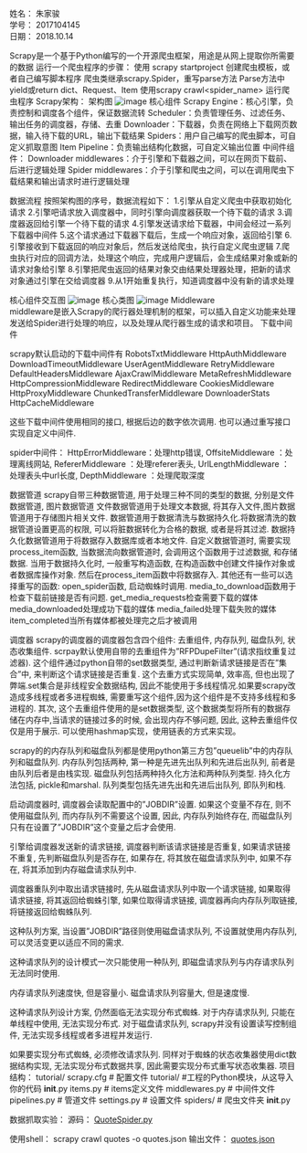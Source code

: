 
姓名：    朱家骏  
学号： 2017104145  
日期： 2018.10.14  

Scrapy是一个基于Python编写的一个开源爬虫框架，用途是从网上提取你所需要的数据
运行一个爬虫程序的步骤：
使用 scrapy startproject 创建爬虫模板，或者自己编写脚本程序
爬虫类继承scrapy.Spider，重写parse方法
Parse方法中yield或return dict、Request、Item
使用scrapy crawl<spider_name> 运行爬虫程序
Scrapy架构：
架构图
![image](https://github.com/Air-boy/middleware-18/tree/master/2017104145/picture/1.png)
核心组件
Scrapy Engine：核心引擎，负责控制和调度各个组件，保证数据流转
Scheduler：负责管理任务、过滤任务、输出任务的调度器，存储、去重
Downloader：下载器，负责在网络上下载网页数据，输入待下载的URL，输出下载结果
Spiders：用户自己编写的爬虫脚本，可自定义抓取意图
Item Pipeline：负责输出结构化数据，可自定义输出位置
中间件组件：
Downloader middlewares：介于引擎和下载器之间，可以在网页下载前、后进行逻辑处理
Spider middlewares：介于引擎和爬虫之间，可以在调用爬虫下载结果和输出请求时进行逻辑处理

数据流程
按照架构图的序号，数据流程如下：
1.引擎从自定义爬虫中获取初始化请求
2.引擎吧请求放入调度器中，同时引擎向调度器获取一个待下载的请求
3.调度器返回给引擎一个待下载的请求
4.引擎发送请求给下载器，中间会经过一系列下载器中间件
5.这个请求通过下载器下载后，生成一个响应对象，返回给引擎
6.引擎接收到下载返回的响应对象后，然后发送给爬虫，执行自定义爬虫逻辑
7.爬虫执行对应的回调方法，处理这个响应，完成用户逻辑后，会生成结果对象或新的请求对象给引擎
8.引擎把爬虫返回的结果对象交由结果处理器处理，把新的请求对象通过引擎在交给调度器
9.从1开始重复执行，知道调度器中没有新的请求处理

核心组件交互图
![image](https://github.com/Air-boy/middleware-18/tree/master/2017104145/picture/2.png)
核心类图
![image](https://github.com/Air-boy/middleware-18/tree/master/2017104145/picture/3.png)
Middleware	
middleware是嵌入Scrapy的爬行器处理机制的框架，可以插入自定义功能来处理发送给Spider进行处理的响应，以及处理从爬行器生成的请求和项目。
下载中间件

scrapy默认启动的下载中间件有
RobotsTxtMiddleware
HttpAuthMiddleware
DownloadTimeoutMiddleware
UserAgentMiddleware
RetryMiddleware
DefaultHeadersMiddleware
AjaxCrawlMiddleware
MetaRefreshMiddleware
HttpCompressionMiddleware
RedirectMiddleware
CookiesMiddleware
HttpProxyMiddleware
ChunkedTransferMiddleware
DownloaderStats
HttpCacheMiddleware

这些下载中间件使用相同的接口, 根据后边的数字依次调用.
也可以通过重写接口实现自定义中间件.

spider中间件：
HttpErrorMiddleware：处理http错误,
OffsiteMiddleware ：处理离线网站,
RefererMiddleware ：处理referer表头,
UrlLengthMiddleware ：处理表头中url长度,
DepthMiddleware ：处理爬取深度

数据管道
scrapy自带三种数据管道, 用于处理三种不同的类型的数据, 分别是文件数据管道, 图片数据管道
文件数据管道用于处理文本数据, 将其存入文件,图片数据管道用于存储图片相关文件.
数据管道用于数据清洗与数据持久化.将数据清洗的数据管道设置更高的权限, 可以将脏数据转化为合格的数据, 或者是将其过滤.
数据持久化数据管道用于将数据存入数据库或者本地文件.
自定义数据管道时, 需要实现process_item函数,
当数据流向数据管道时, 会调用这个函数用于过滤数据, 和存储数据.
当用于数据持久化时, 一般重写构造函数, 在构造函数中创建文件操作对象或者数据库操作对象.
然后在process_item函数中将数据存入.
其他还有一些可以选择重写的函数:
    open_spider函数, 启动蜘蛛时调用.
    media_to_download函数用于检查下载前链接是否有问题.
    get_media_requests检查需要下载的媒体
    media_downloaded处理成功下载的媒体
    media_failed处理下载失败的媒体
    item_completed当所有媒体都被处理完之后才被调用

调度器
scrapy的调度器的调度器包含四个组件: 去重组件, 内存队列, 磁盘队列, 状态收集组件.
scrpay默认使用自带的去重组件为”RFPDupeFilter”(请求指纹重复过滤器).
这个组件通过python自带的set数据类型, 通过判断新请求链接是否在”集合”中,
来判断这个请求链接是否重复.
这个去重方式实现简单, 效率高, 但也出现了弊端.set集合是非线程安全数据结构, 因此不能使用于多线程情况.如果要scrapy改造成多线程或者多进程蜘蛛, 需要重写这个组件,因为这个组件是不支持多线程和多进程的.
其次, 这个去重组件使用的是set数据类型, 这个数据类型将所有的数据存储在内存中,当请求的链接过多的时候, 会出现内存不够问题, 因此, 这种去重组件仅仅是用于展示.
可以使用hashmap实现，使用链表的方式来实现。

scrapy的的内存队列和磁盘队列都是使用python第三方包”queuelib”中的内存队列和磁盘队列.
内存队列包括两种, 第一种是先进先出队列和先进后出队列, 前者是由队列后者是由栈实现.
磁盘队列包括两种持久化方法和两种队列类型.
持久化方法包括, pickle和marshal.
队列类型包括先进先出和先进后出队列, 即队列和栈.

启动调度器时, 调度器会读取配置中的”JOBDIR”设置.
如果这个变量不存在, 则不使用磁盘队列, 而内存队列不需要这个设置,
因此, 内存队列始终存在, 而磁盘队列只有在设置了”JOBDIR”这个变量之后才会使用.

引擎给调度器发送新的请求链接, 调度器判断该请求链接是否重复,
如果请求链接不重复, 先判断磁盘队列是否存在, 如果存在, 将其放在磁盘请求队列中,
如果不存在, 将其添加到内存磁盘请求队列中.

调度器重队列中取出请求链接时, 先从磁盘请求队列中取一个请求链接,
如果取得请求链接, 将其返回给蜘蛛引擎,
如果位取得请求链接, 调度器再向内存队列取链接, 将链接返回给蜘蛛队列.

这种队列方案, 当设置”JOBDIR”路径则使用磁盘请求队列, 不设置就使用内存队列,
可以灵活变更以适应不同的需求.

这种请求队列的设计模式一次只能使用一种队列, 即磁盘请求队列与内存请求队列无法同时使用.

内存请求队列速度快, 但是容量小.
磁盘请求队列容量大, 但是速度慢.

这种请求队列设计方案, 仍然面临无法实现分布式蜘蛛.
对于内存请求队列, 只能在单线程中使用, 无法实现分布式.
对于磁盘请求队列, scrapy并没有设置读写控制组件, 无法实现多线程或者多进程并发运行.

如果要实现分布式蜘蛛, 必须修改请求队列.
同样对于蜘蛛的状态收集器使用dict数据结构实现,
无法实现分布式数据共享, 因此需要实现分布式重写状态收集器.
项目结构：
tutorial/
    scrapy.cfg            # 配置文件
tutorial/             #工程的Python模块，从这导入你的代码
    __init__.py
        items.py          # items定义文件
        middlewares.py    # 中间件文件
        pipelines.py      # 管道文件
        settings.py       # 设置文件
        spiders/          # 爬虫文件夹
            __init__.py

数据抓取实验：
源码：
[QuoteSpider.py](https://github.com/Air-boy/middleware-18/tree/master/2017104145/code/QuoteSpider.py)

使用shell：
	scrapy crawl quotes -o quotes.json
输出文件： [quotes.json](https://github.com/Air-boy/middleware-18/tree/master/2017104145/result/quotes.json)
